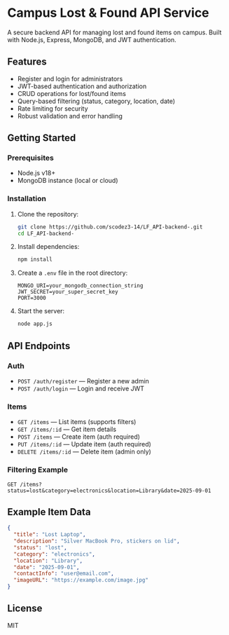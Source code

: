 # Campus Lost & Found API Service

A secure backend API for managing lost and found items on campus. Built with Node.js, Express, MongoDB, and JWT authentication.

## Features
- Register and login for administrators
- JWT-based authentication and authorization
- CRUD operations for lost/found items
- Query-based filtering (status, category, location, date)
- Rate limiting for security
- Robust validation and error handling

## Getting Started

### Prerequisites
- Node.js v18+
- MongoDB instance (local or cloud)

### Installation
1. Clone the repository:
   ```bash
   git clone https://github.com/scodez3-14/LF_API-backend-.git
   cd LF_API-backend-
   ```
2. Install dependencies:
   ```bash
   npm install
   ```
3. Create a `.env` file in the root directory:
   ```env
   MONGO_URI=your_mongodb_connection_string
   JWT_SECRET=your_super_secret_key
   PORT=3000
   ```
4. Start the server:
   ```bash
   node app.js
   ```

## API Endpoints

### Auth
- `POST /auth/register` — Register a new admin
- `POST /auth/login` — Login and receive JWT

### Items
- `GET /items` — List items (supports filters)
- `GET /items/:id` — Get item details
- `POST /items` — Create item (auth required)
- `PUT /items/:id` — Update item (auth required)
- `DELETE /items/:id` — Delete item (admin only)

### Filtering Example
```
GET /items?status=lost&category=electronics&location=Library&date=2025-09-01
```

## Example Item Data
```json
{
  "title": "Lost Laptop",
  "description": "Silver MacBook Pro, stickers on lid",
  "status": "lost",
  "category": "electronics",
  "location": "Library",
  "date": "2025-09-01",
  "contactInfo": "user@email.com",
  "imageURL": "https://example.com/image.jpg"
}
```

## License
MIT
